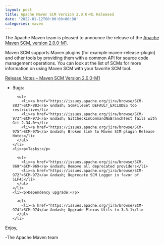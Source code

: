 ```yaml
---
layout: post
title: Apache Maven SCM Version 2.0.0-M1 Released
date: '2022-01-12T00:00:00+00:00'
categories: maven
---
```

<div class="entry-content"><p>The Apache Maven team is pleased to announce the release of the
  <a href="https://maven.apache.org/scm/">Apache Maven SCM, version 2.0.0-M1</a>.</p>

  <p>Maven SCM supports Maven plugins (for example maven-release-plugin) and other tools by providing
    them with a common API for source code management operations. You can look at the list of SCMs for
    more information on using Maven SCM with your favorite SCM tool.</p>

  <!-- more -->


  <p><a href="https://issues.apache.org/jira/secure/ReleaseNote.jspa?projectId=12317828&amp;version=12350622">Release Notes &ndash; Maven SCM Version 2.0.0-M1</a></p>

  <ul>
    <li><p>Bugs:</p>

      <ul>
        <li><a href="https://issues.apache.org/jira/browse/SCM-883">SCM-883</a> &ndash; ScmFileSet DEFAULT_EXCLUDES too restrictive</li>
        <li><a href="https://issues.apache.org/jira/browse/SCM-973">SCM-973</a> &ndash; GitCheckInCommandNoBranchTest fails with Git 2.34.0+</li>
        <li><a href="https://issues.apache.org/jira/browse/SCM-975">SCM-975</a> &ndash; Broken link to Maven SCM plugin Release Notes</li>
      </ul>
    </li>
    <li><p>Tasks:</p>

      <ul>
        <li><a href="https://issues.apache.org/jira/browse/SCM-969">SCM-969</a> &ndash; Remove all deprecated providers</li>
        <li><a href="https://issues.apache.org/jira/browse/SCM-972">SCM-972</a> &ndash; Deprecate SCM Logger in favor of SLF4J</li>
      </ul>
    </li>
    <li><p>Dependency upgrade:</p>

      <ul>
        <li><a href="https://issues.apache.org/jira/browse/SCM-974">SCM-974</a> &ndash; Upgrade Plexus Utils to 3.3.1</li>
      </ul>
    </li>
  </ul>


  <p>Enjoy,</p>

  <p>-The Apache Maven team</p>
</div>

